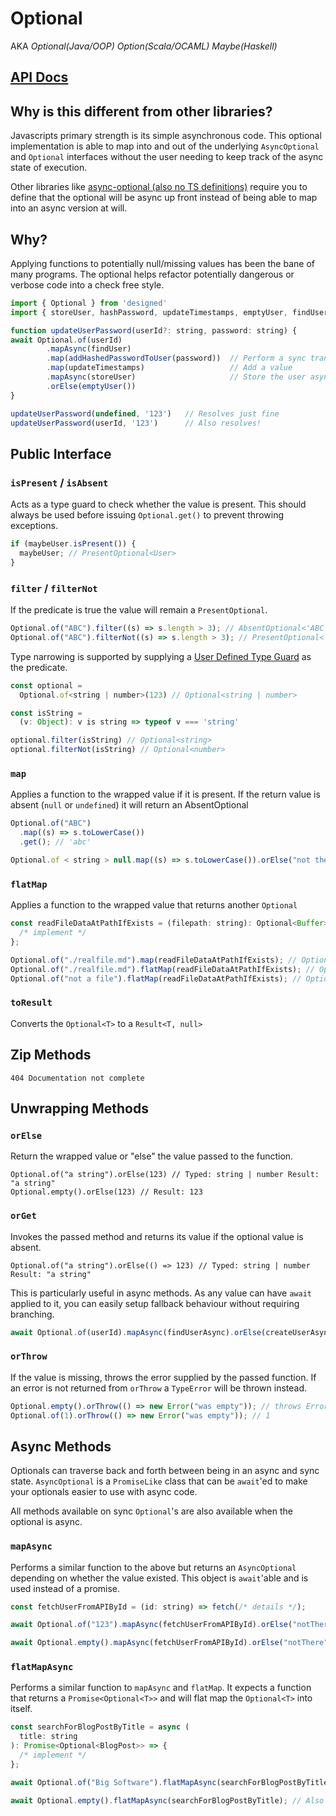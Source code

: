 # Optional

AKA _Optional(Java/OOP)_ _Option(Scala/OCAML)_ _Maybe(Haskell)_

## [API Docs](tsdoc/classes/_optional_optional_.optional)

## Why is this different from other libraries?

Javascripts primary strength is its simple asynchronous code. This optional
implementation is able to map into and out of the underlying `AsyncOptional`
and `Optional` interfaces without the user needing to keep track of the async
state of execution.

Other libraries like [async-optional (also no TS
definitions)](https://www.npmjs.com/package/async-optional) require you to
define that the optional will be async up front instead of being able to map
into an async version at will.

## Why?

Applying functions to potentially null/missing values has been the bane of many
programs. The optional helps refactor potentially dangerous or verbose code
into a check free style.

```js
import { Optional } from 'designed'
import { storeUser, hashPassword, updateTimestamps, emptyUser, findUser } from './UserRepo'

function updateUserPassword(userId?: string, password: string) {
await Optional.of(userId)
		.mapAsync(findUser)
		.map(addHashedPasswordToUser(password))  // Perform a sync transformation
		.map(updateTimestamps)                   // Add a value
		.mapAsync(storeUser)                     // Store the user asynchronously
		.orElse(emptyUser())
}

updateUserPassword(undefined, '123')   // Resolves just fine
updateUserPassword(userId, '123')      // Also resolves!
```


## Public Interface

### `isPresent` / `isAbsent`

Acts as a type guard to check whether the value is present. This should always
be used before issuing `Optional.get()` to prevent throwing exceptions.

```js
if (maybeUser.isPresent()) {
  maybeUser; // PresentOptional<User>
}
```

### `filter` / `filterNot`

If the predicate is true the value will remain a `PresentOptional`.

```js
Optional.of("ABC").filter((s) => s.length > 3); // AbsentOptional<'ABC'>
Optional.of("ABC").filterNot((s) => s.length > 3); // PresentOptional<'ABC'>
```

Type narrowing is supported by supplying a [User Defined Type Guard](https://www.typescriptlang.org/docs/handbook/advanced-types.html#user-defined-type-guards) as the predicate.

```js
const optional =
  Optional.of<string | number>(123) // Optional<string | number>

const isString =
  (v: Object): v is string => typeof v === 'string'

optional.filter(isString) // Optional<string>
optional.filterNot(isString) // Optional<number>
```

### `map`

Applies a function to the wrapped value if it is present. If the return value
is absent (`null` or `undefined`) it will return an AbsentOptional

```js
Optional.of("ABC")
  .map((s) => s.toLowerCase())
  .get(); // 'abc'

Optional.of < string > null.map((s) => s.toLowerCase()).orElse("not there"); // 'not there'
```

### `flatMap`

Applies a function to the wrapped value that returns another `Optional`

```js
const readFileDataAtPathIfExists = (filepath: string): Optional<Buffer> => {
  /* implement */
};

Optional.of("./realfile.md").map(readFileDataAtPathIfExists); // Optional<Optional<Buffer>>
Optional.of("./realfile.md").flatMap(readFileDataAtPathIfExists); // Optional<Buffer>
Optional.of("not a file").flatMap(readFileDataAtPathIfExists); // Optional<Buffer>
```

### `toResult`

Converts the `Optional<T>` to a `Result<T, null>`

## Zip Methods

```
404 Documentation not complete
```

## Unwrapping Methods

### `orElse`

Return the wrapped value or "else" the value passed to the function.

```
Optional.of("a string").orElse(123) // Typed: string | number Result: "a string"
Optional.empty().orElse(123) // Result: 123
```

### `orGet`

Invokes the passed method and returns its value if the optional value is absent.

```
Optional.of("a string").orElse(() => 123) // Typed: string | number Result: "a string"
```

This is particularly useful in async methods. As any value can have `await`
applied to it, you can easily setup fallback behaviour without requiring branching.

```js
await Optional.of(userId).mapAsync(findUserAsync).orElse(createUserAsync); // Will always return an `User`. createUserAsync is only invoked if the previous value is empty
```

### `orThrow`

If the value is missing, throws the error supplied by the passed function.
If an error is not returned from `orThrow` a `TypeError` will be thrown instead.

```js
Optional.empty().orThrow(() => new Error("was empty")); // throws Error
Optional.of(1).orThrow(() => new Error("was empty")); // 1
```

## Async Methods

Optionals can traverse back and forth between being in an async and sync state.
`AsyncOptional` is a `PromiseLike` class that can be `await`'ed to make your
optionals easier to use with async code.

All methods available on sync `Optional`'s are also available when the optional is async.

### `mapAsync`

Performs a similar function to the above but returns an `AsyncOptional`
depending on whether the value existed. This object is `await`'able and is used
instead of a promise.

```js
const fetchUserFromAPIById = (id: string) => fetch(/* details */);

await Optional.of("123").mapAsync(fetchUserFromAPIById).orElse("notThere"); // Fetch response

await Optional.empty().mapAsync(fetchUserFromAPIById).orElse("notThere"); // "notThere"
```

### `flatMapAsync`

Performs a similar function to `mapAsync` and `flatMap`. It expects a function
that returns a `Promise<Optional<T>>` and will flat map the `Optional<T>` into
itself.

```js
const searchForBlogPostByTitle = async (
  title: string
): Promise<Optional<BlogPost>> => {
  /* implement */
};

await Optional.of("Big Software").flatMapAsync(searchForBlogPostByTitle); // Resolves to Optional<BlogPost>

await Optional.empty().flatMapAsync(searchForBlogPostByTitle); // Also resolves to Optional<BlogPost>
```
